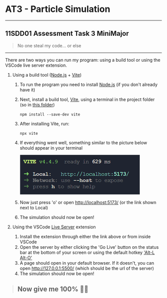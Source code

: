 # AT3 - Particle Simulation

---

## 11SDD01 Assessment Task 3 MiniMajor

> No one steal my code... or else

---

There are two ways you can run my program: using a build tool or using the VSCode live server extension.

1. Using a build tool ([Node.js](https://nodejs.org/en) + [Vite](https://vitejs.dev))

   1. To run the program you need to install [Node.js](https://nodejs.org/en/download) (if you don't already have it)
   2. Next, install a build tool, [Vite](https://vitejs.dev), using a terminal in the project folder (so in [this folder](../AT3%20-%20Particle%20Simulation/))

      ```
      npm install --save-dev vite
      ```

   3. After installing Vite, run:

      ```
      npx vite
      ```

   4. If everything went well, something similar to the picture below should appear in your terminal

      ![The text that should show up](./images/image.png)

   5. Now just press 'o' or open <http://localhost:5173/> (or the link shown next to Local)
   6. The simulation should now be open!

2. Using the VSCode [Live Server](https://marketplace.visualstudio.com/items?itemName=ritwickdey.LiveServer) extension
   1. Install the extension through either the link above or from inside VSCode
   2. Open the server by either clicking the 'Go Live' button on the status bar at the bottom of your screen or using the default hotkey ['Alt-L Alt-O'](command:extension.liveServer.goOnline)
   3. A page should open in your default browser. If it doesn't, you can open <http://127.0.0.1:5500/> (which should be the url of the server)
   4. The simulation should now be open!

> ## Now give me 100% 🙏🥺
